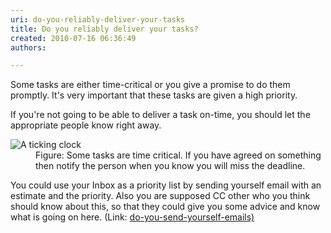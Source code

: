 ```yaml
---
uri: do-you-reliably-deliver-your-tasks
title: Do you reliably deliver your tasks?
created: 2010-07-16 06:36:49
authors:

---
```





<span class='intro'> Some tasks are either time-critical or you give a promise to do them promptly. It's very important that these tasks are given a high priority. <br> </span>

<p>If you're not going to be able to deliver a task on-time, you should let the appropriate people know right away. </p><dl class="goodImage"><dt>
      <img alt="A ticking clock" src="http&#58;//www.ssw.com.au/ssw/Standards/Rules/Images/tickingclock.JPG" /> 
   </dt><dd>Figure&#58; Some tasks are time critical. If you have agreed on something then notify the person when you know you will miss the deadline.​<br></dd><p>You could use your Inbox as a priority list by sending yourself email with an estimate and the priority. Also you are supposed CC other&#160;who you think should know about this, so that they could give you some advice and know what is going on here.&#160;(Link&#58; 
      <a href="/_layouts/15/FIXUPREDIRECT.ASPX?WebId=3dfc0e07-e23a-4cbb-aac2-e778b71166a2&amp;TermSetId=07da3ddf-0924-4cd2-a6d4-a4809ae20160&amp;TermId=5c16d531-007d-49ef-8acc-b26596e13e84">do-you​-send-yourself-emails​)</a>​<br><br></p>​
   <p>​<br></p><dd></dd></dl>


